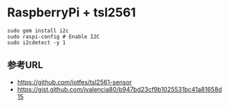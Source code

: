 # RaspberryPi + tsl2561

```
sudo gem install i2c
sudo raspi-config # Enable I2C
sudo i2cdetect -y 1
```



## 参考URL

- https://github.com/iotfes/tsl2561-sensor
- https://gist.github.com/jvalencia80/b947bd23cf9b1025531bc41a81658d15
